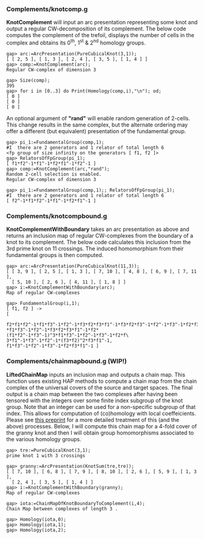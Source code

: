 ### Complements/knotcomp.g
**KnotComplement** will input an arc presentation representing some knot and output a regular CW-decomposition of its complement.
The below code computes the complement of the trefoil, displays the number of cells in the complex and obtains its 0<sup>th</sup>,
1<sup>st</sup> & 2<sup>nd</sup> homology groups.
```
gap> arc:=ArcPresentation(PureCubicalKnot(3,1));
[ [ 2, 5 ], [ 1, 3 ], [ 2, 4 ], [ 3, 5 ], [ 1, 4 ] ]
gap> comp:=KnotComplement(arc);
Regular CW-complex of dimension 3

gap> Size(comp);
395
gap> for i in [0..3] do Print(Homology(comp,i),"\n"); od;
[ 0 ]
[ 0 ]
[ 0 ]
```
An optional argument of **"rand"** will enable random generation of 2-cells. This change results in the same complex, but the
alternate ordering may offer a different (but equivalent) presentation of the fundamental group.
```
gap> pi_1:=FundamentalGroup(comp,1);
#I  there are 2 generators and 1 relator of total length 6
<fp group of size infinity on the generators [ f1, f2 ]>
gap> RelatorsOfFpGroup(pi_1);
[ f1*f2^-1*f1^-1*f2*f1^-1*f2^-1 ]
gap> comp:=KnotComplement(arc,"rand");
Random 2-cell selection is enabled.
Regular CW-complex of dimension 3

gap> pi_1:=FundamentalGroup(comp,1);; RelatorsOfFpGroup(pi_1);
#I  there are 2 generators and 1 relator of total length 6
[ f2^-1*f1*f2^-1*f1^-1*f2*f1^-1 ]
```
### Complements/knotcompbound.g
**KnotComplementWithBoundary** takes an arc presentation as above and returns an inclusion map of regular CW-complexes from the
boundary of a knot to its complement. The below code calculates this inclusion from the 3rd prime knot on 11
crossings. The induced homomorphism from their fundamental groups is then computed.
```
gap> arc:=ArcPresentation(PureCubicalKnot(11,3));
[ [ 3, 9 ], [ 2, 5 ], [ 1, 3 ], [ 7, 10 ], [ 4, 8 ], [ 6, 9 ], [ 7, 11 ], 
  [ 5, 10 ], [ 2, 6 ], [ 4, 11 ], [ 1, 8 ] ]
gap> i:=KnotComplementWithBoundary(arc);
Map of regular CW-complexes

gap> FundamentalGroup(i,1);
[ f1, f2 ] -> 
[ 
  f2*f1*f2^-1*f1*f3^-1*f2^-1*f3*f2*f3*f1^-1*f3*f2*f3^-1*f2^-1*f3^-1*f2*f3*f2^-1\
*f1*f3^-1*f2^-1*f3*f2*f3*f1^-1*f2*(f1*f2^-1*f3^-1)^3*f1*f3^-1*f2^-1*f3^-1*f2*f\
3*f1^-1*f3^-1*f2^-1*(f3*f2)^2*f3*f1^-1, f1*f3^-1*f2^-1*f3^-1*f2*f3*f1^-1 ]
```
### Complements/chainmapbound.g (WIP!)
**LiftedChainMap** inputs an inclusion map and outputs a chain map. This function uses existing HAP methods to compute a chain map from the chain complex of the universal covers of the source and target spaces. The final output is a chain map between the two complexes after having been tensored with the integers over some finite index subgroup of the knot group. Note that an integer can be used for a non-specific subgroup of that index.
This allows for computation of (co)homology with local coeffeicients. Please see [this preprint](http://hamilton.nuigalway.ie/preprints/LocalCoho.pdf) for a more detailed treatment of this (and the above) processes. Below, I will compute this chain map for a 4-fold cover of the granny knot and then I will obtain group homomorphisms associated to the various homology groups.
```
gap> tre:=PureCubicalKnot(3,1);
prime knot 1 with 3 crossings

gap> granny:=ArcPresentation(KnotSum(tre,tre));
[ [ 7, 10 ], [ 6, 8 ], [ 7, 9 ], [ 8, 10 ], [ 2, 6 ], [ 5, 9 ], [ 1, 3 ], 
  [ 2, 4 ], [ 3, 5 ], [ 1, 4 ] ]
gap> i:=KnotComplementWithBoundary(granny);
Map of regular CW-complexes

gap> iota:=ChainMapOfKnotBoundaryToComplement(i,4);
Chain Map between complexes of length 3 . 

gap> Homology(iota,0);
gap> Homology(iota,1);
gap> Homology(iota,2);

```
